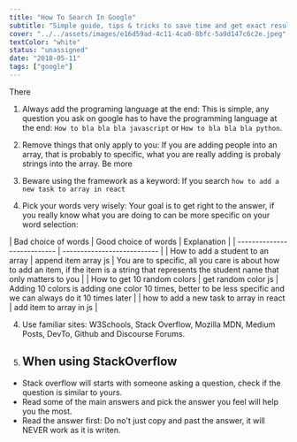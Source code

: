 ```yaml
---
title: "How To Search In Google"
subtitle: "Simple guide, tips & tricks to save time and get exact results in google"
cover: "../../assets/images/e16d59ad-4c11-4ca0-8bfc-5a9d147c6c2e.jpeg"
textColor: "white"
status: "unassigned"
date: "2018-05-11"
tags: ["google"]
---
```


There

1. Always add the programing language at the end: This is simple, any question you ask on google has to have the programming language at the end: `How to bla bla bla javascript` or `How to bla bla bla python`.

2. Remove things that only apply to you: If you are adding people into an array, that is probably to specific, what you are really adding is probaly strings into the array. Be more 

3. Beware using the framework as a keyword: If you search `how to add a new task to array in react` 

4. Pick your words very wisely: Your goal is to get right to the answer, if you really know what you are doing to can be more specific on your word selection:

| Bad choice of words           | Good choice of words              | Explanation |
| ---------------------------   | --------------------------- |
| How to add a student to an array | append item array js | You are to specific, all you care is about how to add an item, if the item is a string that represents the student name that only matters to you |
| How to get 10 random colors | get random color js | Adding 10 colors is adding one color 10 times, better to be less specific and we can always do it 10 times later |
| how to add a new task to array in react | add item to array in js |

4. Use familiar sites: W3Schools, Stack Overflow, Mozilla MDN, Medium Posts, DevTo, Github and Discourse Forums.

5. ## When using StackOverflow

- Stack overflow will starts with someone asking a question, check if the question is similar to yours.
- Read some of the main answers and pick the answer you feel will help you the most.
- Read the answer first: Do no't just copy and past the answer, it will NEVER work as it is writen.
